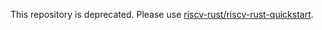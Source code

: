 This repository is deprecated. Please use [riscv-rust/riscv-rust-quickstart](https://github.com/riscv-rust/riscv-rust-quickstart).
